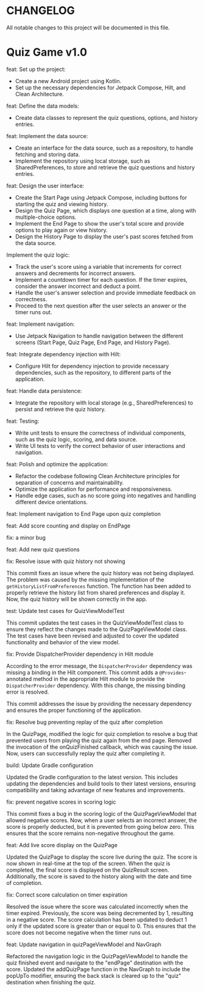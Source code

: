 # CHANGELOG

All notable changes to this project will be documented in this file.

# Quiz Game v1.0

feat: Set up the project:

- Create a new Android project using Kotlin.
- Set up the necessary dependencies for Jetpack Compose, Hilt, and Clean Architecture.

feat: Define the data models:

- Create data classes to represent the quiz questions, options, and history entries.

feat: Implement the data source:

- Create an interface for the data source, such as a repository, to handle fetching and storing
  data.
- Implement the repository using local storage, such as SharedPreferences, to store and retrieve the
  quiz questions and history entries.

feat: Design the user interface:

- Create the Start Page using Jetpack Compose, including buttons for starting the quiz and viewing
  history.
- Design the Quiz Page, which displays one question at a time, along with multiple-choice options.
- Implement the End Page to show the user's total score and provide options to play again or view
  history.
- Design the History Page to display the user's past scores fetched from the data source.

Implement the quiz logic:

- Track the user's score using a variable that increments for correct answers and decrements for
  incorrect answers.
- Implement a countdown timer for each question. If the timer expires, consider the answer incorrect
  and deduct a point.
- Handle the user's answer selection and provide immediate feedback on correctness.
- Proceed to the next question after the user selects an answer or the timer runs out.

feat: Implement navigation:

- Use Jetpack Navigation to handle navigation between the different screens (Start Page, Quiz Page,
  End Page, and History Page).

feat: Integrate dependency injection with Hilt:

- Configure Hilt for dependency injection to provide necessary dependencies, such as the repository,
  to different parts of the application.

feat: Handle data persistence:

- Integrate the repository with local storage (e.g., SharedPreferences) to persist and retrieve the
  quiz history.

feat: Testing:

- Write unit tests to ensure the correctness of individual components, such as the quiz logic,
  scoring, and data source.
- Write UI tests to verify the correct behavior of user interactions and navigation.

feat: Polish and optimize the application:

- Refactor the codebase following Clean Architecture principles for separation of concerns and
  maintainability.
- Optimize the application for performance and responsiveness.
- Handle edge cases, such as no score going into negatives and handling different device
  orientations.

feat: Implement navigation to End Page upon quiz completion

feat: Add score counting and display on EndPage

fix: a minor bug

feat: Add new quiz questions

fix: Resolve issue with quiz history not showing

This commit fixes an issue where the quiz history was not being displayed. The problem was caused by
the missing implementation of the `getHistoryListFromPreferences` function. The function has been
added to properly retrieve the history list from shared preferences and display it. Now, the quiz
history will be shown correctly in the app.

test: Update test cases for QuizViewModelTest

This commit updates the test cases in the QuizViewModelTest class to ensure they reflect the changes
made to the QuizPageViewModel class. The test cases have been revised and adjusted to cover the
updated functionality and behavior of the view model.

fix: Provide DispatcherProvider dependency in Hilt module

According to the error message, the `DispatcherProvider` dependency was missing a binding in the
Hilt component. This commit adds a `@Provides`-annotated method in the appropriate Hilt module to
provide the `DispatcherProvider` dependency. With this change, the missing binding error is
resolved.

This commit addresses the issue by providing the necessary dependency and ensures the proper
functioning of the application.

fix: Resolve bug preventing replay of the quiz after completion

In the QuizPage, modified the logic for quiz completion to resolve a bug that prevented users from
playing the quiz again from the end page. Removed the invocation of the onQuizFinished callback,
which was causing the issue. Now, users can successfully replay the quiz after completing it.

build: Update Gradle configuration

Updated the Gradle configuration to the latest version. This includes updating the dependencies and
build tools to their latest versions, ensuring compatibility and taking advantage of new features
and improvements.

fix: prevent negative scores in scoring logic

This commit fixes a bug in the scoring logic of the QuizPageViewModel that allowed negative scores.
Now, when a user selects an incorrect answer, the score is properly deducted, but it is prevented
from going below zero. This ensures that the score remains non-negative throughout the game.

feat: Add live score display on the QuizPage

Updated the QuizPage to display the score live during the quiz. The score is now shown in real-time
at the top of the screen. When the quiz is completed, the final score is displayed on the QuizResult
screen. Additionally, the score is saved to the history along with the date and time of completion.

fix: Correct score calculation on timer expiration

Resolved the issue where the score was calculated incorrectly when the timer expired. Previously,
the score was being decremented by 1, resulting in a negative score. The score calculation has been
updated to deduct 1 only if the updated score is greater than or equal to 0. This ensures that the
score does not become negative when the timer runs out.

feat: Update navigation in quizPageViewModel and NavGraph

Refactored the navigation logic in the QuizPageViewModel to handle the quiz finished event and
navigate to the "endPage" destination with the score. Updated the addQuizPage function in the
NavGraph to include the popUpTo modifier, ensuring the back stack is cleared up to the "quiz"
destination when finishing the quiz.
